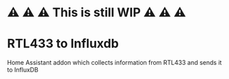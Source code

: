 # :warning: :warning: :warning: This is still WIP :warning: :warning: :warning:
# RTL433 to Influxdb
Home Assistant addon which collects information from RTL433 and sends it to InfluxDB
